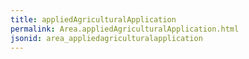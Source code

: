 ```yaml
---
title: appliedAgriculturalApplication
permalink: Area.appliedAgriculturalApplication.html
jsonid: area_appliedagriculturalapplication
---
```

